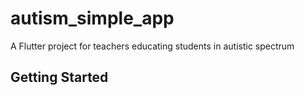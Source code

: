 # autism_simple_app

A Flutter project for teachers educating students in autistic spectrum

## Getting Started